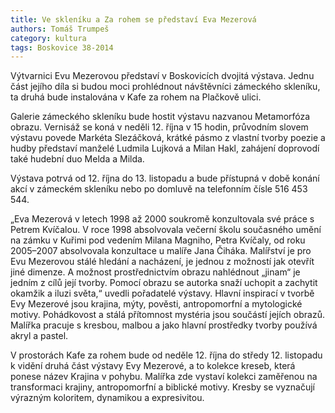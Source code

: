```yaml
---
title: Ve skleníku a Za rohem se představí Eva Mezerová
authors: Tomáš Trumpeš
category: kultura
tags: Boskovice 38-2014 
---
```


Výtvarnici Evu Mezerovou představí v Boskovicích dvojitá výstava. Jednu část jejího díla si budou moci prohlédnout návštěvníci zámeckého skleníku, ta druhá bude instalována v Kafe za rohem na Plačkově ulici.

Galerie zámeckého skleníku bude hostit výstavu nazvanou Metamorfóza obrazu. Vernisáž se koná v neděli 12. října v 15 hodin, průvodním slovem výstavu povede Markéta Slezáčková, krátké pásmo z vlastní tvorby poezie a hudby představí manželé Ludmila Lujková a Milan Hakl, zahájení doprovodí také hudební duo Melda a Milda. 

Výstava potrvá od 12. října do 13. listopadu a bude přístupná v době konání akcí v zámeckém skleníku nebo po domluvě na telefonním čísle 516 453 544.

„Eva Mezerová v letech 1998 až 2000 soukromě konzultovala své práce s Petrem Kvíčalou. V roce 1998 absolvovala večerní školu současného umění na zámku v Kuřimi pod vedením Milana Magniho, Petra Kvíčaly, od roku 2005–2007 absolvovala konzultace u malíře Jana Čiháka. Malířství je pro Evu Mezerovou stálé hledání a nacházení, je jednou z možností jak otevřít jiné dimenze. A možnost prostřednictvím obrazu nahlédnout „jinam“ je jedním z cílů její tvorby. Pomocí obrazu se autorka snaží uchopit a zachytit okamžik a iluzi světa,“ uvedli pořadatelé výstavy. Hlavní inspirací v tvorbě Evy Mezerové jsou krajina, mýty, pověsti, antropomorfní a mytologické motivy. Pohádkovost a stálá přítomnost mystéria jsou součástí jejích obrazů. Malířka pracuje s kresbou, malbou a jako hlavní prostředky tvorby používá akryl a pastel.

V prostorách Kafe za rohem bude od neděle 12. října do středy 12. listopadu k vidění druhá část výstavy Evy Mezerové, a to kolekce kreseb, která ponese název Krajina v pohybu. Malířka zde vystaví kolekci zaměřenou na transformaci krajiny, antropomorfní a biblické motivy. Kresby se vyznačují výrazným koloritem, dynamikou a expresivitou.
